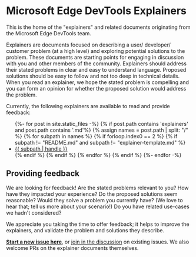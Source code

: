# Microsoft Edge DevTools Explainers

This is the home of the "explainers" and related documents originating from the Microsoft Edge DevTools team.

Explainers are documents focused on describing a user/ developer/ customer problem (at a high level) and exploring potential solutions to the problem. These documents are starting points for engaging in discussion with you and other members of the community. Explainers should address their stated problems in clear and easy to understand language. Proposed solutions should be easy to follow and not too deep in technical details. When you read an explainer, we hope the stated problem is compelling and you can form an opinion for whether the proposed solution would address the problem.

Currently, the following explainers are available to read and provide feedback:

<!--
{%- for file in site.static_files -%}
{% if file.path contains 'explainer.md' %}{{ file.path }}{% endif %}
{%- endfor -%}
-->


<ul>{%- for post in site.static_files -%}
        <!-- ={{ post.extname }}= -->
    {% if post.path contains 'explainers' and post.path contains '.md'%}
        {% assign names = post.path | split: "/" %}
        {% for subpath in names %}
            {% if forloop.index0 == 2 %}
                {% if subpath != "README.md" and subpath != "explainer-template.md" %}
                    <li><a href="/DevTools{{ post.path | remove:'.md'}}">{{ subpath | handle }}</a></li>
                {% endif %}
            {% endif %}
        {% endfor %}
    {% endif %}
{%- endfor -%}</ul>

## Providing feedback

We are looking for feedback! Are the stated problems relevant to you? How have they impacted your experience? Do the proposed solutions seem reasonable? Would they solve a problem you currently have? (We love to hear that; tell us more about your scenario!) Do you have related use-cases we hadn't considered?

We appreciate you taking the time to offer feedback; it helps to improve the explainers, and validate the problem and solutions they describe.

**[Start a new issue here](https://github.com/MicrosoftEdge/DevTools/issues/new/choose)**, or [join in the discussion](https://github.com/MicrosoftEdge/DevTools/issues) on existing issues. We also welcome PRs on the explainer documents themselves.